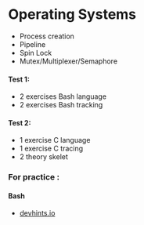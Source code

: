 # Operating Systems


- Process creation
- Pipeline
- Spin Lock
- Mutex/Multiplexer/Semaphore


#### Test 1:
- 2 exercises Bash language
- 2 exercises Bash tracking

#### Test 2:
- 1 exercise C language
- 1 exercise C tracing
- 2 theory skelet



### For practice :
#### Bash
- [devhints.io](https://devhints.io/bash)
